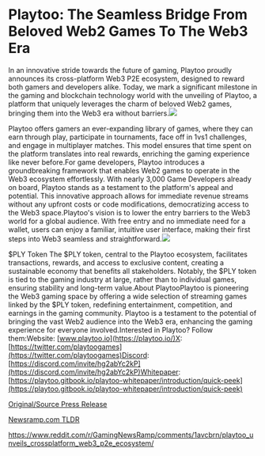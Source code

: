 # Playtoo: The Seamless Bridge From Beloved Web2 Games To The Web3 Era

In an innovative stride towards the future of gaming, Playtoo proudly announces its cross-platform Web3 P2E ecosystem, designed to reward both gamers and developers alike. Today, we mark a significant milestone in the gaming and blockchain technology world with the unveiling of Playtoo, a platform that uniquely leverages the charm of beloved Web2 games, bringing them into the Web3 era without barriers.![](https://api.blockchainwire.io/uploads/Playtoo/editor_image/81f13e44-4ee7-41e2-a7f7-3865a1441657.png)

Playtoo offers gamers an ever-expanding library of games, where they can earn through play, participate in tournaments, face off in 1vs1 challenges, and engage in multiplayer matches. This model ensures that time spent on the platform translates into real rewards, enriching the gaming experience like never before.For game developers, Playtoo introduces a groundbreaking framework that enables Web2 games to operate in the Web3 ecosystem effortlessly. With nearly 3,000 Game Developers already on board, Playtoo stands as a testament to the platform's appeal and potential. This innovative approach allows for immediate revenue streams without any upfront costs or code modifications, democratizing access to the Web3 space.Playtoo's vision is to lower the entry barriers to the Web3 world for a global audience. With free entry and no immediate need for a wallet, users can enjoy a familiar, intuitive user interface, making their first steps into Web3 seamless and straightforward.![](https://api.blockchainwire.io/uploads/Playtoo/editor_image/e03b281d-0cfc-4787-80e4-14740ae5241f.png)

$PLY Token The $PLY token, central to the Playtoo ecosystem, facilitates transactions, rewards, and access to exclusive content, creating a sustainable economy that benefits all stakeholders. Notably, the $PLY token is tied to the gaming industry at large, rather than to individual games, ensuring stability and long-term value.About PlaytooPlaytoo is pioneering the Web3 gaming space by offering a wide selection of streaming games linked by the $PLY token, redefining entertainment, competition, and earnings in the gaming community. Playtoo is a testament to the potential of bringing the vast Web2 audience into the Web3 era, enhancing the gaming experience for everyone involved.Interested in Playtoo? Follow them:Website: [www.playtoo.io](https://playtoo.io/)X: [https://twitter.com/playtoogames](https://twitter.com/playtoogames)Discord: [https://discord.com/invite/hg2abYc2kP](https://discord.com/invite/hg2abYc2kP)Whitepaper: [https://playtoo.gitbook.io/playtoo-whitepaper/introduction/quick-peek](https://playtoo.gitbook.io/playtoo-whitepaper/introduction/quick-peek) 

[Original/Source Press Release](https://blockchainwire.io/press-release/playtoo-the-seamless-bridge-from-beloved-web2-games-to-the-web3-era)
                    

[Newsramp.com TLDR](None) 

https://www.reddit.com/r/GamingNewsRamp/comments/1avcbrn/playtoo_unveils_crossplatform_web3_p2e_ecosystem/
